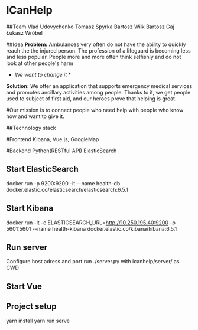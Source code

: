 # ICanHelp

##Team
Vlad Udovychenko
Tomasz Spyrka
Bartosz Wilk
Bartosz Gaj
Łukasz Wróbel

##Idea
**Problem:** Ambulances very often do not have the ability to quickly reach the
the injured person. The profession of a lifeguard is becoming less and less popular.
People more and more often think selfishly and do not look at other people's harm

* *We want to change it* *

**Solution:** We offer an application that supports emergency medical services and promotes ancillary activities among people. Thanks to it, we get people used to subject of first aid, and our heroes prove that helping is great.

#Our mission is to connect people who need help with people who know how and want to give it.

##Technology stack

#Frontend
Kibana, Vue.js, GoogleMap

#Backend
Python(RESTful API)
ElasticSearch


## Start ElasticSearch
docker run -p 9200:9200 -it --name health-db docker.elastic.co/elasticsearch/elasticsearch:6.5.1

## Start Kibana
docker run -it -e ELASTICSEARCH_URL=http://10.250.195.40:9200 -p 5601:5601 --name health-kibana docker.elastic.co/kibana/kibana:6.5.1

## Run server
Configure host adress and port
run ./server.py with icanhelp/server/ as CWD

## Start Vue
## Project setup
yarn install
yarn run serve
